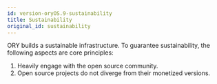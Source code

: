 ```yaml
---
id: version-oryOS.9-sustainability
title: Sustainability
original_id: sustainability
---
```


ORY builds a sustainable infrastructure. To guarantee sustainability, the
following aspects are core principles:

1. Heavily engage with the open source community.
2. Open source projects do not diverge from their monetized versions.
